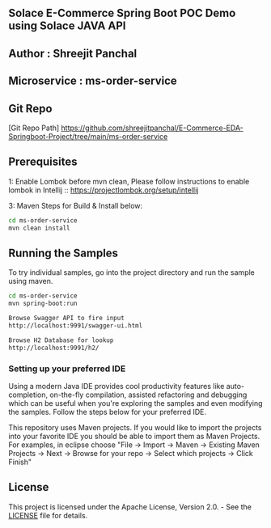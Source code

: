 ## Solace E-Commerce Spring Boot POC Demo using Solace JAVA API

## Author : Shreejit Panchal
## Microservice : ms-order-service

## Git Repo
[Git Repo Path] https://github.com/shreejitpanchal/E-Commerce-EDA-Springboot-Project/tree/main/ms-order-service


## Prerequisites
1: Enable Lombok before mvn clean, Please follow instructions to enable lombok in Intellij :: 
https://projectlombok.org/setup/intellij 

3: Maven Steps for Build & Install below:
``` bash
cd ms-order-service
mvn clean install
```

## Running the Samples

To try individual samples, go into the project directory and run the sample using maven.

``` bash
cd ms-order-service
mvn spring-boot:run

Browse Swagger API to fire input
http://localhost:9991/swagger-ui.html

Browse H2 Database for lookup
http://localhost:9991/h2/
```

### Setting up your preferred IDE

Using a modern Java IDE provides cool productivity features like auto-completion, on-the-fly compilation, assisted refactoring and debugging which can be useful when you're exploring the samples and even modifying the samples. Follow the steps below for your preferred IDE.

This repository uses Maven projects. If you would like to import the projects into your favorite IDE you should be able to import them as Maven Projects. For examples, in eclipse choose "File -> Import -> Maven -> Existing Maven Projects -> Next -> Browse for your repo -> Select which projects -> Click Finish"

## License

This project is licensed under the Apache License, Version 2.0. - See the [LICENSE](LICENSE) file for details.
